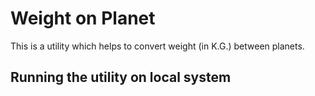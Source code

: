 Weight on Planet
====================

This is a utility which helps to convert weight (in K.G.) between
planets.

Running the utility on local system
-----------------------------------------
